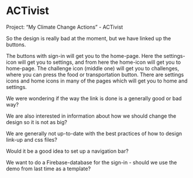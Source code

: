 # ACTivist

Project: “My Climate Change Actions” - ACTivist

So the design is really bad at the moment, but we have linked up the buttons.

The buttons with sign-in will get you to the home-page. Here the settings-icon will get you to settings, and from here the home-icon will get you to home-page. The challenge icon (middle one) will get you to challenges, where you can press the food or transportation button. There are settings icons and home icons in many of the pages which will get you to home and settings.

We were wondering if the way the link is done is a generally good or bad way?

We are also interested in information about how we should change the design so it is not as big?

We are generally not up-to-date with the best practices of how to design link-up and css files?

Would it be a good idea to set up a navigation bar?

We want to do a Firebase-database for the sign-in - should we use the demo from last time as a template?
